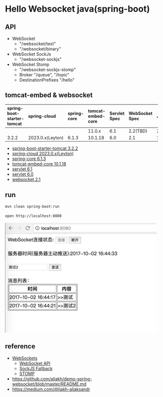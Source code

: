 <!-- markdown-disable MD033 MD045 -->
<!-- markdownlint-disable MD033 -->

# Hello Websocket java(spring-boot)

## API

- WebSocket
  - "/websocket/text"
  - "/websocket/binary"
- WebSocket SockJs
  - "/websocket-sockjs"
- WebSocket Stomp
  - "/websocket-sockjs-stomp"
  - Broker "/queue", "/topic"
  - DestinationPrefixes "/hello"

## tomcat-embed & websocket

| spring-boot-starter-tomcat | spring-cloud     | spring-core | tomcat-embed-core | Servlet Spec | WebSocket Spec | JDK |
|:---------------------------|:-----------------|:------------|:------------------|:-------------|:---------------|:----|
|                            |                  |             | 11.0.x            | 6.1          | 2.2(TBD)       | 21+ |
| 3.2.2                      | 2023.0.x(Leyton) | 6.1.3       | 10.1.18           | 6.0          | 2.1            | 11+ |

- [spring-boot-starter-tomcat 3.2.2](https://mvnrepository.com/artifact/org.springframework.boot/spring-boot-starter-tomcat/3.2.2)
- [spring-cloud 2023.0.x(Leyton)](https://mvnrepository.com/artifact/org.springframework.cloud/spring-cloud-dependencies/2023.0.0-M1)
- [spring-core 6.1.3](https://mvnrepository.com/artifact/org.springframework/spring-core/6.1.3)
- [tomcat-embed-core 10.1.18](https://mvnrepository.com/artifact/org.apache.tomcat.embed/tomcat-embed-core/10.1.18)
- [servlet 6.1](https://mvnrepository.com/artifact/jakarta.servlet/jakarta.servlet-api/6.1)
- [servlet 6.0](https://mvnrepository.com/artifact/jakarta.servlet/jakarta.servlet-api/6.0)
- [websocket 2.1](https://mvnrepository.com/artifact/jakarta.websocket/jakarta.websocket-api/2.1)

## run

```bash
mvn clean spring-boot:run
```

```bash
open http://localhost:8080
```

<img src="doc/test.png" style="width:500px;"  alt="hello-websocket"/>

## reference

- [WebSockets](https://docs.spring.io/spring-framework/reference/web/websocket.html)
  - [WebSocket API](https://docs.spring.io/spring-framework/reference/web/websocket/server.html)
  - [SockJS Fallback](https://docs.spring.io/spring-framework/reference/web/websocket/fallback.html)
  - [STOMP](https://docs.spring.io/spring-framework/reference/web/websocket/stomp.html)
- <https://github.com/aliakh/demo-spring-websocket/blob/master/README.md>
- <https://medium.com/@liakh-aliaksandr>
